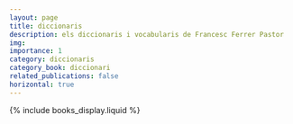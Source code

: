 ```yaml
---
layout: page
title: diccionaris
description: els diccionaris i vocabularis de Francesc Ferrer Pastor
img: 
importance: 1
category: diccionaris
category_book: diccionari
related_publications: false
horizontal: true
---
```


{% include books_display.liquid %}
